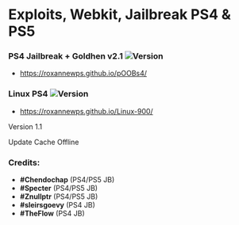 # Exploits, Webkit, Jailbreak PS4 & PS5

### PS4 Jailbreak + Goldhen v2.1 ![Version](https://img.shields.io/badge/Version-9.00-brightgreen.svg)

- https://roxannewps.github.io/pOOBs4/

### Linux PS4 ![Version](https://img.shields.io/badge/Version-1.1-brightgreen.svg)

- https://roxannewps.github.io/Linux-900/

Version 1.1

Update Cache Offline


### Credits:

- **#Chendochap** (PS4/PS5 JB)
- **#Specter** (PS4/PS5 JB)
- **#Znullptr** (PS4/PS5 JB)
- **#sleirsgoevy** (PS4 JB)
- **#TheFlow** (PS4 JB)
